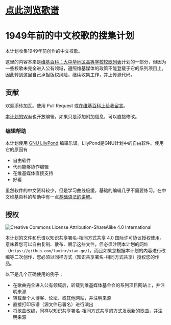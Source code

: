 ﻿# [点此浏览歌谱](https://github.com/luminr/xiao-ge/wiki)

# 1949年前的中文校歌的搜集计划

本计划收集1949年前创作的中文校歌。

这里的内容本来是[维基百科：大中华地区高等学校校歌列表](https://zh.wikipedia.org/wiki/User:LUMINR/%E5%A4%A7%E4%B8%AD%E5%8D%8E%E5%9C%B0%E5%8C%BA%E9%AB%98%E7%AD%89%E5%AD%A6%E6%A0%A1%E6%A0%A1%E6%AD%8C%E5%88%97%E8%A1%A8)计划的一部分，但因为一些校歌未完全进入公有领域，遵照维基媒体的政策不能登载于它的系列项目上。因此转到这里自己承担版权风险，继续收集工作，并上传源代码。

## 贡献

欢迎添砖加瓦。使用 Pull Request 或[在维基百科上给我留言](https://zh.wikipedia.org/wiki/User_talk:LUMINR)。

[本计划的Wiki](https://github.com/luminr/xiao-ge/wiki)也开放编辑，如果只是添加附加信息，可以直接修改。

### 编辑帮助

本计划使用 [GNU LilyPond](http://LilyPond.org) 编辑乐谱。LilyPond是GNU计划中的自由软件。使用它的原因有

- 自由软件
- 代码能够协作编辑
- 在维基媒体直接支持
- 好看

虽然软件的中文资料较少，但是学习曲线极缓，基础的编辑几乎不需要练习。在中文维基百科的帮助中有一点[基础语法的讲解](https://zh.wikipedia.org/wiki/Help:%E4%B9%90%E8%B0%B1)。

## 授权

![Creative Commons License Attribution-ShareAlike 4.0 International](https://i.creativecommons.org/l/by-sa/4.0/88x31.png)

本计划的文件和乐谱以知识共享署名-相同方式共享 4.0 国际许可协议授权使用。意味着您可以自由复制、散布、展示这些文件，但必须注明本计划的网址（`https://github.com/luminr/xiao-ge/`）。而且如果您根据本计划的内容进行改编等二次创作，您必须以同样方式（知识共享署名-相同方式共享）授权您的作品。

以下是几个正确使用的例子：
- 在歌曲完全进入公有领域后，转载到维基媒体基金会的系列项目网站上，并注明来源
- 转载至个人博客、论坛、或其他网站，并注明来源
- 直接打印乐谱（源文件已署名）进行演出
- 将歌曲改编，同样以知识共享署名-相同方式共享的方式发表新的歌曲，并注明来源
